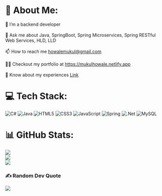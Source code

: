 # 💫 About Me:
🌱 I’m a backend developer<br><br>💬 Ask me about Java, SpringBoot, Spring Microservices, Spring RESTful Web Services, HLD, LLD<br><br>📫 How to reach me howalemukul@gmail.com<br><br>👨‍💻 Checkout my portfolio at https://mukulhowale.netlify.app<br><br>📄 Know about my experiences [Link](https://drive.google.com/drive/folders/1xLPMwhLRQ_xHrw6OmUhi_JfBupcG_kIL?usp=sharing)

# 💻 Tech Stack:
![C#](https://img.shields.io/badge/c%23-%23239120.svg?style=for-the-badge&logo=c-sharp&logoColor=white) ![Java](https://img.shields.io/badge/java-%23ED8B00.svg?style=for-the-badge&logo=java&logoColor=white) ![HTML5](https://img.shields.io/badge/html5-%23E34F26.svg?style=for-the-badge&logo=html5&logoColor=white) ![CSS3](https://img.shields.io/badge/css3-%231572B6.svg?style=for-the-badge&logo=css3&logoColor=white) ![JavaScript](https://img.shields.io/badge/javascript-%23323330.svg?style=for-the-badge&logo=javascript&logoColor=%23F7DF1E) ![Spring](https://img.shields.io/badge/spring-%236DB33F.svg?style=for-the-badge&logo=spring&logoColor=white) ![.Net](https://img.shields.io/badge/.NET-5C2D91?style=for-the-badge&logo=.net&logoColor=white) ![MySQL](https://img.shields.io/badge/mysql-%2300f.svg?style=for-the-badge&logo=mysql&logoColor=white) 
# 📊 GitHub Stats:
![](https://github-readme-stats.vercel.app/api?username=Mukul-Howale&theme=dark&hide_border=false&include_all_commits=false&count_private=false)<br/>
![](https://github-readme-streak-stats.herokuapp.com/?user=Mukul-Howale&theme=dark&hide_border=false)<br/>
![](https://github-readme-stats.vercel.app/api/top-langs/?username=Mukul-Howale&theme=dark&hide_border=false&include_all_commits=false&count_private=false&layout=compact)

### ✍️ Random Dev Quote
![](https://quotes-github-readme.vercel.app/api?type=horizontal&theme=dark)

<!-- Proudly created with GPRM ( https://gprm.itsvg.in ) -->
